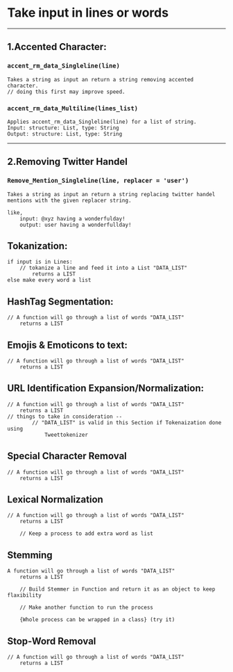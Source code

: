 # Take input in lines or words
***

## 1.Accented Character:
### `accent_rm_data_Singleline(line)`
    Takes a string as input an return a string removing accented character.
    // doing this first may improve speed.
### `accent_rm_data_Multiline(lines_list)`
    Applies accent_rm_data_Singleline(line) for a list of string. 
    Input: structure: List, type: String
    Output: structure: List, type: String
***

## 2.Removing Twitter Handel
### `Remove_Mention_Singleline(line, replacer = 'user')`
    Takes a string as input an return a string replacing twitter handel mentions with the given replacer string.

    like, 
        input: @xyz having a wonderfulday!
        output: user having a wonderfullday!


## Tokanization:
	if input is in Lines:
		// tokanize a line and feed it into a List "DATA_LIST"
		    returns a LIST
	else make every word a list


## HashTag Segmentation:
    // A function will go through a list of words "DATA_LIST"
        returns a LIST
    
## Emojis & Emoticons to text:
    // A function will go through a list of words "DATA_LIST"
        returns a LIST

## URL Identification Expansion/Normalization:
    // A function will go through a list of words "DATA_LIST"
        returns a LIST
    // things to take in consideration -- 
            // "DATA_LIST" is valid in this Section if Tokenaization done using
                Tweettokenizer

## Special Character Removal
    // A function will go through a list of words "DATA_LIST"
        returns a LIST

## Lexical Normalization
    // A function will go through a list of words "DATA_LIST"
        returns a LIST
        
        // Keep a process to add extra word as list

## Stemming
    A function will go through a list of words "DATA_LIST"
        returns a LIST 
        
        // Build Stemmer in Function and return it as an object to keep flaxibility
        
        // Make another function to run the process
        
        {Whole process can be wrapped in a class} (try it)
        
## Stop-Word Removal
    // A function will go through a list of words "DATA_LIST"
        returns a LIST
